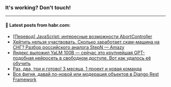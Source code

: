 ### It's working? Don't touch!

---
<!--
#### 🛠️ Technical stack:

![C++](https://img.shields.io/badge/C++-informational?logo=c%2B%2B&style=flat&logoColor=white&color=9C033A)
![Java](https://img.shields.io/badge/Java-informational?logo=java&style=flat&logoColor=white&color=007396)
![Kotlin](https://img.shields.io/badge/Kotlin-informational?logo=Kotlin&style=flat&logoColor=white&color=0095D5)
![JS](https://img.shields.io/badge/JS-informational?logo=javaScript&style=flat&logoColor=black&color=F7Df1E) <br>
![HTML5](https://img.shields.io/badge/HTML5-informational?logo=html5&style=flat&logoColor=white&color=E34F26)
![CSS3](https://img.shields.io/badge/CSS3-informational?logo=css3&style=flat&logoColor=white&color=157286)
![Sass](https://img.shields.io/badge/Saas-informational?logo=sass&style=flat&logoColor=white&color=hotpink)
![PHP](https://img.shields.io/badge/PHP-informational?logo=php&style=flat&logoColor=white&color=777BB4) <br>
![WebPAck](https://img.shields.io/badge/WebPack-informational?logo=webPack&style=flat&logoColor=white&color=FF6F00)
![Bootstrap](https://img.shields.io/badge/Bootstrap-informational?logo=Bootstrap&style=flat&logoColor=white&color=7952B3)
![MySQL](https://img.shields.io/badge/MySQL-informational?logo=MySQL&style=flat&logoColor=white&color=00f) <br>
![NodeJS](https://img.shields.io/badge/NodeJS-informational?logo=node.js&style=flat&logoColor=white&color=43853D)
![Spring](https://img.shields.io/badge/Spring-informational?logo=Spring&style=flat&logoColor=white&color=0A9EDC)
![Angular](https://img.shields.io/badge/Vue-informational?logo=vue.js&style=flat&logoColor=white&color=red)
![Git](https://img.shields.io/badge/Git-informational?logo=git&style=flat&logoColor=white&color=darkorange)

___
-->

#### 💬 Latest posts from habr.com:

<!-- BLOG-POST-LIST:START -->
- [[Перевод] JavaScript: интересные возможности AbortController](https://habr.com/ru/post/673048/?utm_source=habrahabr&utm_medium=rss&utm_campaign=673048)
- [Хейтить нельзя участвовать. Сколько заработает скам-машина на СНГ? Разбор российского аналога StepN — Amazy](https://habr.com/ru/post/673044/?utm_source=habrahabr&utm_medium=rss&utm_campaign=673044)
- [Яндекс выложил YaLM 100B — сейчас это крупнейшая GPT-подобная нейросеть в свободном доступе. Вот как удалось её обучить](https://habr.com/ru/post/672396/?utm_source=habrahabr&utm_medium=rss&utm_campaign=672396)
- [Раз, два, три и готово! 3 месяца, 1 проект и новая команда](https://habr.com/ru/post/673008/?utm_source=habrahabr&utm_medium=rss&utm_campaign=673008)
- [Все фигня, давай по-новой или модерация объектов в Django Rest Framework](https://habr.com/ru/post/672952/?utm_source=habrahabr&utm_medium=rss&utm_campaign=672952)
<!-- BLOG-POST-LIST:END -->
